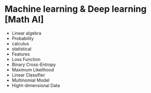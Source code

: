 # Machine learning & Deep learning [Math AI]
- Linear algebra
- Probability
- calculus
- statistical
- Features
- Loss Function
- Binary Cross-Entropy
- Maximum Likelihood
- Linear Classifier
- Multinomial Model
- Hight-dimensional Data
